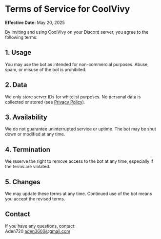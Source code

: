 # Terms of Service for CoolVivy

**Effective Date:** May 20, 2025

By inviting and using CoolVivy on your Discord server, you agree to the following terms:

## 1. Usage

You may use the bot as intended for non-commercial purposes. Abuse, spam, or misuse of the bot is prohibited.

## 2. Data

We only store server IDs for whitelist purposes. No personal data is collected or stored (see [Privacy Policy](./index.md)).

## 3. Availability

We do not guarantee uninterrupted service or uptime. The bot may be shut down or modified at any time.

## 4. Termination

We reserve the right to remove access to the bot at any time, especially if the terms are violated.

## 5. Changes

We may update these terms at any time. Continued use of the bot means you accept the revised terms.

## Contact

If you have any questions, contact:  
Aden720 
aden3600@gmail.com
